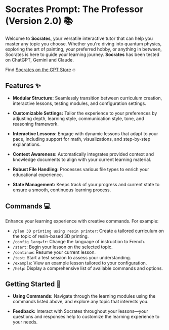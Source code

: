 # Socrates Prompt: The Professor (Version 2.0) 📚

Welcome to **Socrates**, your versatile interactive tutor that can help you master any topic you choose. Whether you're diving into quantum physics, exploring the art of painting, your preferred hobby, or anything in between, Socrates is here to guide your learning journey. **Socrates** has been tested on ChatGPT, Gemini and Claude.

Find [Socrates on the GPT Store](https://chatgpt.com/g/g-67af47c9521c8191bf4cbc1d36327c38-socrates) 🔥

## Features ✨

- **Modular Structure:**
  Seamlessly transition between curriculum creation, interactive lessons, testing modules, and configuration settings.

- **Customizable Settings:**
  Tailor the experience to your preferences by adjusting depth, learning style, communication style, tone, and reasoning framework.

- **Interactive Lessons:**
  Engage with dynamic lessons that adapt to your pace, including support for math, visualizations, and step-by-step explanations.

- **Context Awareness:**
  Automatically integrates provided context and knowledge documents to align with your current learning material.

- **Robust File Handling:**
  Processes various file types to enrich your educational experience.

- **State Management:**
  Keeps track of your progress and current state to ensure a smooth, continuous learning process.

## Commands 💻

Enhance your learning experience with creative commands. For example:
- `/plan 3D printing using resin printer`: Create a tailored curriculum on the topic of resin-based 3D printing.
- `/config lang=fr`: Change the language of instruction to French.
- `/start`: Begin your lesson on the selected topic.
- `/continue`: Resume your current lesson.
- `/test`: Start a test session to assess your understanding.
- `/example`: View an example lesson tailored to your configuration.
- `/help`: Display a comprehensive list of available commands and options.

## Getting Started 🚀

- **Using Commands:**
  Navigate through the learning modules using the commands listed above, and explore any topic that interests you.

- **Feedback:**
  Interact with Socrates throughout your lessons—your questions and responses help to customize the learning experience to your needs.
